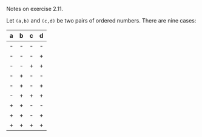 Notes on exercise 2.11.

Let `(a,b)` and `(c,d)` be two pairs of ordered numbers. There are nine cases:

| a  | b  | c  | d  |
|----|----|----|----|
| \- | \- | \- | \- |
| \- | \- | \- | +  |
| \- | \- | +  | +  |
| \- | +  | \- | \- |
| \- | +  | \- | +  |
| \- | +  | +  | +  |
| +  | +  | \- | \- |
| +  | +  | \- | +  |
| +  | +  | +  | +  |

